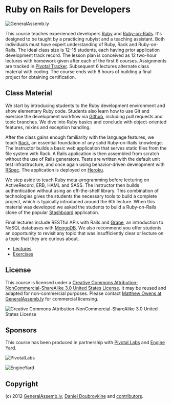 Ruby on Rails for Developers
============================

![GeneralAssemb.ly](https://github.com/generalassembly/ga-ruby-on-rails-for-devs/raw/master/images/ga.png "GeneralAssemb.ly")

This course teaches experienced developers [Ruby](http://www.ruby-lang.org) and [Ruby-on-Rails](http://rubyonrails.org/). It's designed to be taught by a practicing rubyist and a teaching assistant. Both individuals must have expert understanding of Ruby, Rack and Ruby-on-Rails. The ideal class size is 12-15 students, each having prior application development track record. The lesson plan is conceived as 12 two-hour lectures with homework given after each of the first 6 courses. Assignments are tracked in [Pivotal Tracker](pivotaltracker.com). Subsequent 6 lectures alternate class material with coding. The course ends with 8 hours of building a final project for obtaining certification.

Class Material
--------------

We start by introducing students to the Ruby development environment and show elementary Ruby code. Students also learn how to use Git and exercise the development workflow via [Github](http://github.com), including pull requests and topic branches. We dive into Ruby basics and conclude with object-oriented features, mixins and exception handling.

After the class gains enough familiarity with the language features, we teach [Rack](http://rack.github.com/), an essential foundation of any solid Ruby-on-Rails knowledge. The instructor builds a basic web application that serves static files from the file system with Rack. A Rails application is then assembled from scratch without the use of Rails generators. Tests are written with the default unit test infrastructure, and once again using behavior-driven development with [RSpec](http://rspec.info/). The application is deployed on [Heroku](http://www.heroku.com/).

We step aside to teach Ruby meta-programming before lecturing on ActiveRecord, ERB, HAML and SASS. The instructor then builds authentication without using an off-the-shelf library. This combination of technologies gives the students the necessary tools to build a complete project, which is typically introduced around the 6th lecture. When this material was developed we asked the students to build a Ruby-on-Rails clone of the popular [Stashboard](http://www.stashboard.org/) application.

Final lectures include RESTful APIs with Rails and [Grape](https://github.com/intridea/grape), an introduction to NoSQL databases with [MongoDB](mongodb.org). We also recommend you offer students an opportunity to revisit any topic that was insufficiently clear or lecture on a topic that they are curious about.

* [Lectures](https://github.com/generalassembly/ga-ruby-on-rails-for-devs/blob/master/lectures/README.md)
* [Exercises](https://github.com/generalassembly/ga-ruby-on-rails-for-devs/tree/master/class)

License
-------

This course is licensed under a [Creative Commons Attribution-NonCommercial-ShareAlike 3.0 United States License](http://creativecommons.org/licenses/by-nc-sa/3.0/us/). It may be reused and adapted for non-commercial purposes. Please contact [Matthew Owens at GeneralAssemb.ly](mailto:mowens@generalassemb.ly) for commercial licensing.

![Creative Commons Attribution-NonCommercial-ShareAlike 3.0 United States License](http://i.creativecommons.org/l/by-nc-sa/3.0/us/88x31.png "Creative Commons Attribution-NonCommercial-ShareAlike 3.0 United States License")

Sponsors
--------

This course has been produced in partnership with [Pivotal Labs](http://pivotallabs.com/) and [Engine Yard](http://www.engineyard.com/).

![PivotalLabs](https://github.com/generalassembly/ga-ruby-on-rails-for-devs/raw/master/images/pivotal-labs.png "PivotalLabs")

![EngineYard](https://github.com/generalassembly/ga-ruby-on-rails-for-devs/raw/master/images/engine-yard.png "EngineYard")

Copyright
---------

(c) 2012 [GeneralAssemb.ly](https://generalassemb.ly/ga-ruby-on-rails-for-devs), [Daniel Doubrovkine](http://github.com/dblock) and [contributors](https://github.com/generalassembly/ga-ruby-on-rails-for-devs/blob/master/CONTRIBUTORS.md).

